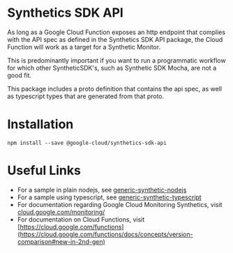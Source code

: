 # Synthetics SDK API

As long as a Google Cloud Function exposes an http endpoint that complies with the API spec as defined in the Synthetics SDK API package, the Cloud Function will work as a target for a Synthetic Monitor.

This is predominantly important if you want to run a programmatic workflow for which other SyntheticSDK's, such as Synthetic SDK Mocha, are not a good fit.

This package includes a proto definition that contains the api spec, as well as typescript types that are generated from that proto.

# Installation

```
npm install --save @google-cloud/synthetics-sdk-api
```

# Useful Links

* For a sample in plain nodejs, see [generic-synthetic-nodejs](../../samples/generic-synthetic-nodejs/)
* For a sample using typescript, see [generic-synthetic-typescript](../../samples/generic-synthetic-typescript/)
* For documentation regarding Google Cloud Monitoring Synthetics, visit [cloud.google.com/monitoring/](https://cloud.google.com/monitoring/)
* For documentation on Cloud Functions, visit [https://cloud.google.com/functions](https://cloud.google.com/functions/docs/concepts/version-comparison#new-in-2nd-gen)